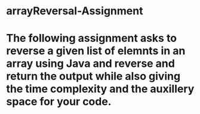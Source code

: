 # arrayReversal-Assignment

# The following assignment asks to reverse a given list of elemnts in an array using Java and reverse and return the output while also giving the time complexity and the auxillery space for your code.
